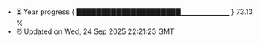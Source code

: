 - ⏳ Year progress { █████████████████████▁▁▁▁▁▁▁▁▁ } 73.13 %
- ⏰ Updated on Wed, 24 Sep 2025 22:21:23 GMT

